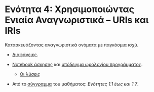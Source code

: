 # Ενότητα 4: Χρησιμοποιώντας Ενιαία Αναγνωριστικά – URIs και IRIs

Κατασκευάζοντας αναγνωριστικά ονόματα με παγκόσμια ισχύ.

* [Διαφάνειες](https://github.com/mixstef/pms-swp-2016/blob/master/unit4/unit4.pdf).

* [Notebook άσκησης](https://github.com/mixstef/pms-swp-2016/blob/master/unit4/schedule2.ipynb) και [υπόδειγμα ωρολογίου προγράμματος](https://github.com/mixstef/pms-swp-2016/blob/master/unit4/schedule-eav.csv).

	* [Οι λύσεις](https://gist.github.com/mixstef/0f5278f4dbc41ff3a025)

* Από το [σύγγραμμα](http://hdl.handle.net/11419/1338) του μαθήματος: *Ενότητες 1.1 έως και 1.7*.
